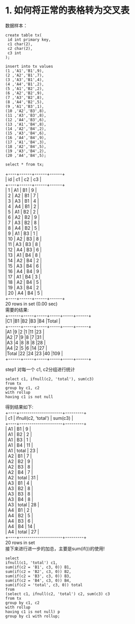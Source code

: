 # 1. 如何将正常的表格转为交叉表
数据样本：
```mysql
create table tx(
 id int primary key,
 c1 char(2),
 c2 char(2),
 c3 int
);
```
 
```mysql
insert into tx values
(1 ,'A1','B1',9),
(2 ,'A2','B1',7),
(3 ,'A3','B1',4),
(4 ,'A4','B1',2),
(5 ,'A1','B2',2),
(6 ,'A2','B2',9),
(7 ,'A3','B2',8),
(8 ,'A4','B2',5),
(9 ,'A1','B3',1),
(10 ,'A2','B3',8),
(11 ,'A3','B3',8),
(12 ,'A4','B3',6),
(13 ,'A1','B4',8),
(14 ,'A2','B4',2),
(15 ,'A3','B4',6),
(16 ,'A4','B4',9),
(17 ,'A1','B4',3),
(18 ,'A2','B4',5),
(19 ,'A3','B4',2),
(20 ,'A4','B4',5);
```
 
```mysql
select * from tx;
```
+----+------+------+------+  
| id | c1   | c2   | c3   |  
+----+------+------+------+  
|  1 | A1   | B1   |    9 |  
|  2 | A2   | B1   |    7 |  
|  3 | A3   | B1   |    4 |  
|  4 | A4   | B1   |    2 |  
|  5 | A1   | B2   |    2 |  
|  6 | A2   | B2   |    9 |  
|  7 | A3   | B2   |    8 |  
|  8 | A4   | B2   |    5 |  
|  9 | A1   | B3   |    1 |  
| 10 | A2   | B3   |    8 |  
| 11 | A3   | B3   |    8 |  
| 12 | A4   | B3   |    6 |  
| 13 | A1   | B4   |    8 |  
| 14 | A2   | B4   |    2 |  
| 15 | A3   | B4   |    6 |  
| 16 | A4   | B4   |    9 |  
| 17 | A1   | B4   |    3 |  
| 18 | A2   | B4   |    5 |  
| 19 | A3   | B4   |    2 |  
| 20 | A4   | B4   |    5 |  
+----+------+------+------+  
20 rows in set (0.00 sec)  
需要的结果:  
+------+-----+-----+-----+-----+------+    
|C1    |B1   |B2   |B3   |B4   |Total |    
+------+-----+-----+-----+-----+------+  
|A1    |9    |2    |1    |11   |23    |  
|A2    |7    |9    |8    |7    |31    |  
|A3    |4    |8    |8    |8    |28    |  
|A4    |2    |5    |6    |14   |27    |  
|Total |22   |24   |23   |40   |109   |  
+------+-----+-----+-----+-----+------+  


step1 对每一个 c1, c2分组进行统计  
```mysql
select c1, ifnull(c2, 'total'), sum(c3) 
from tx
group by c1, c2
with rollup
having c1 is not null
```
得到结果如下:  
+----+---------------------+---------+  
| c1 | ifnull(c2, 'total') | sum(c3) |  
+----+---------------------+---------+  
| A1 | B1                  | 9       |  
| A1 | B2                  | 2       |  
| A1 | B3                  | 1       |  
| A1 | B4                  | 11      |  
| A1 | total               | 23      |  
| A2 | B1                  | 7       |  
| A2 | B2                  | 9       |  
| A2 | B3                  | 8       |  
| A2 | B4                  | 7       |  
| A2 | total               | 31      |  
| A3 | B1                  | 4       |  
| A3 | B2                  | 8       |  
| A3 | B3                  | 8       |  
| A3 | B4                  | 8       |  
| A3 | total               | 28      |  
| A4 | B1                  | 2       |  
| A4 | B2                  | 5       |  
| A4 | B3                  | 6       |  
| A4 | B4                  | 14      |  
| A4 | total               | 27      |  
+----+---------------------+---------+  
20 rows in set  
接下来进行进一步的加总，主要是sum(if())的使用!  
```mysql
select 
ifnull(c1, 'total') c1, 
sum(if(c2 = 'B1', c3, 0)) B1, 
sum(if(c2 = 'B2', c3, 0)) B2, 
sum(if(c2 = 'B3', c3, 0)) B3, 
sum(if(c2 = 'B4', c3, 0)) B4, 
sum(if(c2 = 'total', c3, 0)) total 
from 
(select c1, ifnull(c2, 'total') c2, sum(c3) c3 
from tx
group by c1, c2
with rollup
having c1 is not null) p 
group by c1 with rollup;
```
